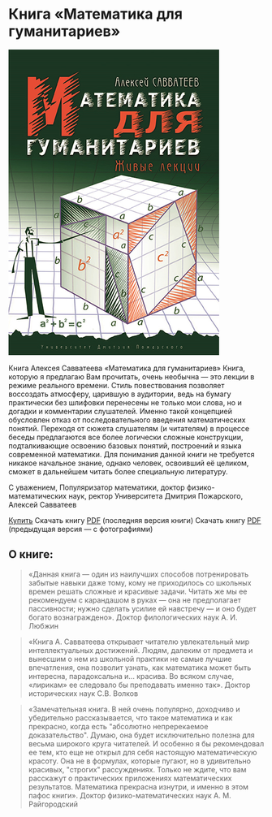 # Книга «Математика для гуманитариев»

![Математика для гуманитариев. Алексей Савватеев](book.jpg)

Книга Алексея Савватеева «Математика для гуманитариев»
Книга, которую я предлагаю Вам прочитать, очень необычна — это лекции в режиме реального времени. Стиль повествования позволяет воссоздать атмосферу, царившую в аудитории, ведь на бумагу практически без шлифовки перенесены не только мои слова, но и догадки и комментарии слушателей. Именно такой концепцией обусловлен отказ от последовательного введения математических понятий. Переходя от сюжета слушателям (и читателям) в процессе беседы предлагаются все более логически сложные конструкции, подталкивающие освоению базовых понятий, построений и языка современной математики. Для понимания данной книги не тpебуется никакое начальное знание, однако человек, освоивший её целиком, сможет в дальнейшем читать более специальную литературу. 

С уважением,
Популяризатор математики,
доктор физико-математических наук,
ректор Университета Дмитрия Пожарского,
Алексей Савватеев

[Купить](https://www.chitai-gorod.ru/catalog/book/994591/)
Скачать книгу [PDF](book.pdf) (последняя версия книги)
Скачать книгу [PDF](book-old.pdf) (предыдущая версия — с фотографиями)

## О книге:
> «Данная книга — один из наилучших способов потренировать забытые навыки даже тому, кому не приходилось со школьных времен решать сложные и красивые задачи. Читать же мы ее рекомендуем с карандашом в руках — она не предполагает пассивности; нужно сделать усилие ей навстречу — и оно будет богато вознаграждено».
> Доктор филологических наук А. И. Любжин

> «Книга А. Савватеева открывает читателю увлекательный мир интеллектуальных достижений. Людям, далеким от предмета и вынесшим о нем из школьной практики не самые лучшие впечатления, она позволит узнать, как математика может быть интересна, парадоксальна и… красива. Во всяком случае, «лирикам» ее следовало бы преподавать именно так».
> Доктор исторических наук С.В. Волков

> «Замечательная книга. В ней очень популярно, доходчиво и убедительно рассказывается, что такое математика и как прекрасно, когда есть "абсолютно непререкаемое доказательство". Думаю, она будет исключительно полезна для весьма широкого круга читателей. И особенно я бы рекомендовал ее тем, кто еще не открыл для себя настоящую математическую красоту. Она не в формулах, которые пугают, но в удивительно красивых, "строгих" рассуждениях. Только не ждите, что вам расскажут о практических приложениях математических результатов. Математика прекрасна изнутри, и именно в этом пафос книги».
> Доктор физико-математических наук А. М. Райгородский